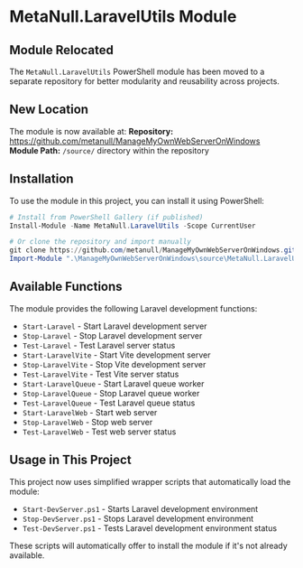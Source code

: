 # MetaNull.LaravelUtils Module

## Module Relocated

The `MetaNull.LaravelUtils` PowerShell module has been moved to a separate repository for better modularity and reusability across projects.

## New Location

The module is now available at:
**Repository:** https://github.com/metanull/ManageMyOwnWebServerOnWindows  
**Module Path:** `/source/` directory within the repository

## Installation

To use the module in this project, you can install it using PowerShell:

```powershell
# Install from PowerShell Gallery (if published)
Install-Module -Name MetaNull.LaravelUtils -Scope CurrentUser

# Or clone the repository and import manually
git clone https://github.com/metanull/ManageMyOwnWebServerOnWindows.git
Import-Module ".\ManageMyOwnWebServerOnWindows\source\MetaNull.LaravelUtils.psd1"
```

## Available Functions

The module provides the following Laravel development functions:

- `Start-Laravel` - Start Laravel development server
- `Stop-Laravel` - Stop Laravel development server  
- `Test-Laravel` - Test Laravel server status
- `Start-LaravelVite` - Start Vite development server
- `Stop-LaravelVite` - Stop Vite development server
- `Test-LaravelVite` - Test Vite server status
- `Start-LaravelQueue` - Start Laravel queue worker
- `Stop-LaravelQueue` - Stop Laravel queue worker
- `Test-LaravelQueue` - Test Laravel queue status
- `Start-LaravelWeb` - Start web server
- `Stop-LaravelWeb` - Stop web server
- `Test-LaravelWeb` - Test web server status

## Usage in This Project

This project now uses simplified wrapper scripts that automatically load the module:

- `Start-DevServer.ps1` - Starts Laravel development environment
- `Stop-DevServer.ps1` - Stops Laravel development environment  
- `Test-DevServer.ps1` - Tests Laravel development environment status

These scripts will automatically offer to install the module if it's not already available.
